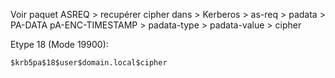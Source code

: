 
Voir paquet ASREQ > recupérer cipher dans > Kerberos > as-req > padata > PA-DATA pA-ENC-TIMESTAMP > padata-type > padata-value > cipher

Etype 18 (Mode 19900):

```
$krb5pa$18$user$domain.local$cipher
```
